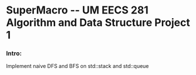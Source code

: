 # SuperMacro -- UM EECS 281 Algorithm and Data Structure Project 1
### Intro:
Implement naive DFS and BFS on std::stack and std::queue

